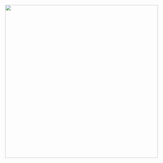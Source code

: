 
<p align="center">
  <img src="https://i.imgur.com/a6DhlfX.png" width=500; height=auto; style="display: block; margin: 0 auto"/>
</p>
<div></div>
<p align="right" ![siaan's github stats](https://github-readme-stats.vercel.app/api?username=siaandev&show_icons=true)></p>
<p align="left" [![Readme Quotes](https://quotes-github-readme.vercel.app/api?quote="Hatred and anger are the greatest poison to the happiness of a good mind."&theme=dark)](https://github.com/piyushsuthar/github-readme-quotes)

